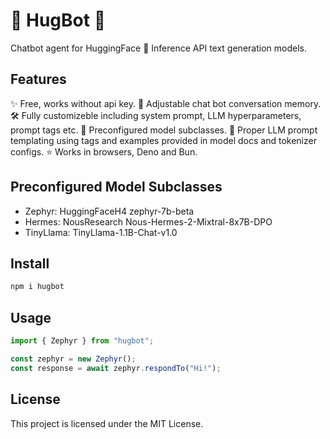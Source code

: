 # 🤖 HugBot 🤖

Chatbot agent for HuggingFace 🤗 Inference API text generation models.

## Features

✨ Free, works without api key.
💬 Adjustable chat bot conversation memory.
🛠️ Fully customizeble including system prompt, LLM hyperparameters, prompt tags etc.
🤖 Preconfigured model subclasses.
🧩 Proper LLM prompt templating using tags and examples provided in model docs and tokenizer configs.
⭐️ Works in browsers, Deno and Bun.

## Preconfigured Model Subclasses

- Zephyr: HuggingFaceH4 zephyr-7b-beta
- Hermes: NousResearch Nous-Hermes-2-Mixtral-8x7B-DPO
- TinyLlama: TinyLlama-1.1B-Chat-v1.0

## Install

```sh
npm i hugbot
```

## Usage

```typescript
import { Zephyr } from "hugbot";

const zephyr = new Zephyr();
const response = await zephyr.respondTo("Hi!");
```

## License

This project is licensed under the MIT License.

